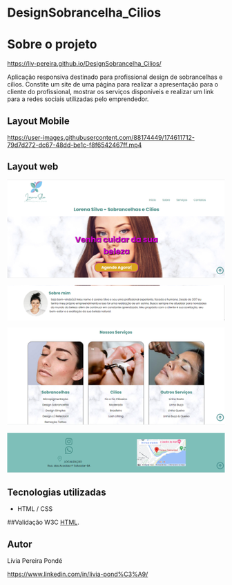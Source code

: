 # DesignSobrancelha_Cilios

# Sobre o projeto
https://liv-pereira.github.io/DesignSobrancelha_Cilios/

Aplicação responsiva destinado para profissional design de sobrancelhas e cílios. Constite um site de uma página para realizar a apresentação para o cliente do 
profissional, mostrar os serviços disponíveis e realizar um link para a redes sociais utilizadas pelo emprendedor.  

## Layout Mobile

https://user-images.githubusercontent.com/88174449/174611712-79d7d272-dc67-48dd-be1c-f8f6542467ff.mp4

## Layout web
![Principal](https://github.com/liv-pereira/Assets/blob/main/DesingSobrancelha/main.png)

![Secção 1](https://github.com/liv-pereira/Assets/blob/main/DesingSobrancelha/seccao1.png)

![Secção 2](https://github.com/liv-pereira/Assets/blob/main/DesingSobrancelha/Seccao2.png)

![Rodapé](https://github.com/liv-pereira/Assets/blob/main/DesingSobrancelha/footer.png)

## Tecnologias utilizadas

- HTML / CSS

##Validação W3C
[HTML](https://validator.w3.org/).

## Autor

Lívia Pereira Pondé

https://www.linkedin.com/in/livia-pond%C3%A9/
